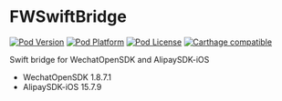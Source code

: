 # FWSwiftBridge

[![Pod Version](https://img.shields.io/cocoapods/v/FWSwiftBridge.svg?style=flat)](http://cocoadocs.org/docsets/FWSwiftBridge/)
[![Pod Platform](https://img.shields.io/cocoapods/p/FWSwiftBridge.svg?style=flat)](http://cocoadocs.org/docsets/FWSwiftBridge/)
[![Pod License](https://img.shields.io/cocoapods/l/FWSwiftBridge.svg?style=flat)](https://github.com/lszzy/FWSwiftBridge/blob/master/LICENSE)
[![Carthage compatible](https://img.shields.io/badge/Carthage-compatible-4BC51D.svg?style=flat)](https://github.com/lszzy/FWSwiftBridge)

Swift bridge for WechatOpenSDK and AlipaySDK-iOS

* WechatOpenSDK 1.8.7.1
* AlipaySDK-iOS 15.7.9
